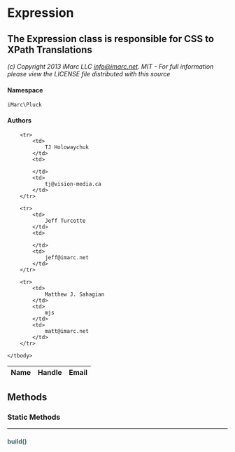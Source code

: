# Expression
## The Expression class is responsible for CSS to XPath Translations

_(c) Copyright 2013 iMarc LLC <info@imarc.net>_.
_MIT - For full information please view the LICENSE file distributed with this source_

#### Namespace

`iMarc\Pluck`

#### Authors

<table>
	<thead>
		<th>Name</th>
		<th>Handle</th>
		<th>Email</th>
	</thead>
	<tbody>
	
		<tr>
			<td>
				TJ Holowaychuk
			</td>
			<td>
				
			</td>
			<td>
				tj@vision-media.ca
			</td>
		</tr>
	
		<tr>
			<td>
				Jeff Turcotte
			</td>
			<td>
				
			</td>
			<td>
				jeff@imarc.net
			</td>
		</tr>
	
		<tr>
			<td>
				Matthew J. Sahagian
			</td>
			<td>
				mjs
			</td>
			<td>
				matt@imarc.net
			</td>
		</tr>
	
	</tbody>
</table>


## Methods
### Static Methods
<hr />

#### <span style="color:#3e6a6e;">build()</span>






